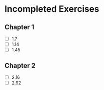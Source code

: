 # Incompleted Exercises
## Chapter 1
- [ ] 1.7
- [ ] 1.14
- [ ] 1.45

## Chapter 2
- [ ] 2.16
- [ ] 2.92
